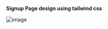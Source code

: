**Signup Page design using tailwind css**

![image](https://github.com/moinul75/tailwind-signup-page/assets/102654562/05c4580f-4778-431e-9c95-b9b204271ee7)

